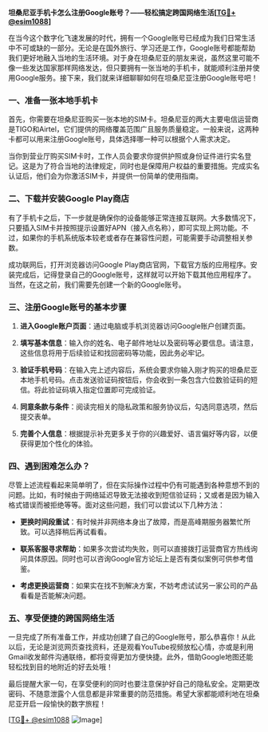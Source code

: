 **坦桑尼亚手机卡怎么注册Google账号？——轻松搞定跨国网络生活[[TG💪+ @esim1088](https://t.me/s/esim1088)]**

在当今这个数字化飞速发展的时代，拥有一个Google账号已经成为我们日常生活中不可或缺的一部分。无论是在国外旅行、学习还是工作，Google账号都能帮助我们更好地融入当地的生活环境。对于身在坦桑尼亚的朋友来说，虽然这里可能不像一些发达国家那样网络发达，但只要拥有一张当地的手机卡，就能顺利注册并使用Google服务。接下来，我们就来详细聊聊如何在坦桑尼亚注册Google账号吧！

### 一、准备一张本地手机卡

首先，你需要在坦桑尼亚购买一张本地的SIM卡。坦桑尼亚的两大主要电信运营商是TIGO和Airtel，它们提供的网络覆盖范围广且服务质量稳定。一般来说，这两种卡都可以用来注册Google账号，具体选择哪一种可以根据个人需求决定。

当你到营业厅购买SIM卡时，工作人员会要求你提供护照或身份证件进行实名登记。这是为了符合当地的法律规定，同时也是保障用户权益的重要措施。完成实名认证后，他们会为你激活SIM卡，并提供一份简单的使用指南。

### 二、下载并安装Google Play商店

有了手机卡之后，下一步就是确保你的设备能够正常连接互联网。大多数情况下，只要插入SIM卡并按照提示设置好APN（接入点名称），即可实现上网功能。不过，如果你的手机系统版本较老或者存在兼容性问题，可能需要手动调整相关参数。

成功联网后，打开浏览器访问Google Play商店官网，下载官方版的应用程序。安装完成后，记得登录自己的Google账号，这样就可以开始下载其他应用程序了。当然，在这之前，我们需要先创建一个新的Google账号。

### 三、注册Google账号的基本步骤

1. **进入Google账户页面**：通过电脑或手机浏览器访问Google账户创建页面。
   
2. **填写基本信息**：输入你的姓名、电子邮件地址以及密码等必要信息。请注意，这些信息将用于后续验证和找回密码等功能，因此务必牢记。

3. **验证手机号码**：在输入完上述内容后，系统会要求你输入刚才购买的坦桑尼亚本地手机号码。点击发送验证码按钮后，你会收到一条包含六位数验证码的短信。将此验证码填入指定位置即可完成验证。

4. **同意条款与条件**：阅读完相关的隐私政策和服务协议后，勾选同意选项，然后提交表单。

5. **完善个人信息**：根据提示补充更多关于你的兴趣爱好、语言偏好等内容，以便获得更加个性化的体验。

### 四、遇到困难怎么办？

尽管上述流程看起来简单明了，但在实际操作过程中仍有可能遇到各种意想不到的问题。比如，有时候由于网络延迟导致无法接收到短信验证码；又或者是因为输入格式错误而被拒绝等等。面对这些问题，我们可以尝试以下几种方法：

- **更换时间段重试**：有时候并非网络本身出了故障，而是高峰期服务器繁忙所致。可以选择稍后再试看看。
  
- **联系客服寻求帮助**：如果多次尝试均失败，则可以直接拨打运营商官方热线询问具体原因。同时也可以咨询Google官方论坛上是否有类似案例可供参考借鉴。

- **考虑更换运营商**：如果实在找不到解决方案，不妨考虑试试另一家公司的产品看看是否能解决问题。

### 五、享受便捷的跨国网络生活

一旦完成了所有准备工作，并成功创建了自己的Google账号，那么恭喜你！从此以后，无论是浏览网页查找资料，还是观看YouTube视频放松心情，亦或是利用Gmail收发邮件沟通联络，都将变得更加方便快捷。此外，借助Google地图还能轻松找到目的地附近的好去处哦！

最后提醒大家一句，在享受便利的同时也要注意保护好自己的隐私安全。定期更改密码、不随意泄露个人信息都是非常重要的防范措施。希望大家都能顺利地在坦桑尼亚开启一段愉快的数字旅程！

[[TG💪+ @esim1088](https://t.me/s/esim1088) ![Image](https://i.postimg.cc/4NQfJmqS/Snipaste-2025-05-13-00-14-12.png)]